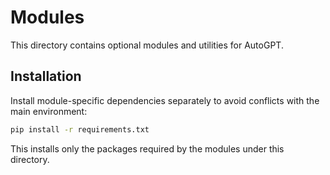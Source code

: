 # Modules

This directory contains optional modules and utilities for AutoGPT.

## Installation

Install module-specific dependencies separately to avoid conflicts with the main
environment:

```bash
pip install -r requirements.txt
```

This installs only the packages required by the modules under this directory.
